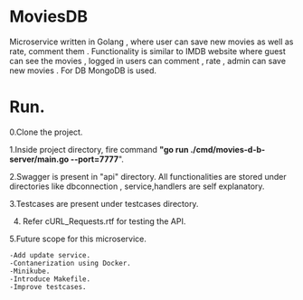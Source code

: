 # MoviesDB
Microservice written in Golang , where user can save new movies as well as rate, comment them . Functionality is similar to IMDB website where guest can see the movies , logged in users can comment , rate , admin can save new movies . For DB MongoDB is used.

# Run.

0.Clone the project.

1.Inside project directory, fire command **"go run ./cmd/movies-d-b-server/main.go --port=7777**".

2.Swagger is present in "api" directory. All functionalities are stored under directories like dbconnection , service,handlers are self explanatory.

3.Testcases are present under testcases directory.

4. Refer cURL_Requests.rtf for testing the API.

5.Future scope for this microservice.

    -Add update service.
    -Contanerization using Docker.
    -Minikube.
    -Introduce Makefile.
    -Improve testcases.
 

